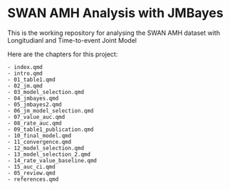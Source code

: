 # SWAN AMH Analysis with JMBayes 

This is the working repository for analysing the SWAN AMH dataset with Longitudianl and Time-to-event Joint Model

Here are the chapters for this project:

    - index.qmd
    - intro.qmd
    - 01_table1.qmd
    - 02_jm.qmd
    - 03_model_selection.qmd
    - 04_jmbayes.qmd
    - 05_jmbayes2.qmd
    - 06_jm_model_selection.qmd
    - 07_value_auc.qmd
    - 08_rate_auc.qmd
    - 09_table1_publication.qmd
    - 10_final_model.qmd
    - 11_convergence.qmd
    - 12_model_selection.qmd
    - 13_model_selection_2.qmd
    - 14_rate_value_baseline.qmd
    - 15_auc_ci.qmd
    - 05_review.qmd
    - references.qmd
